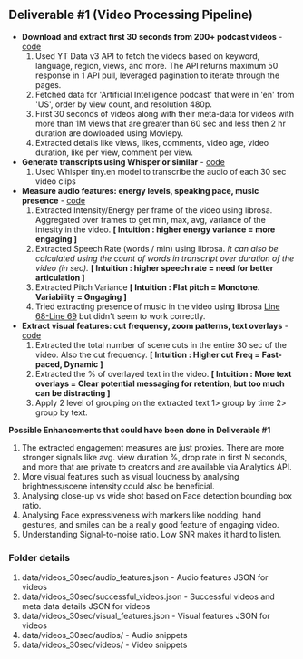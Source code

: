 
## Deliverable #1 (Video Processing Pipeline)
 - **Download and extract first 30 seconds from 200+ podcast videos** - [code](https://github.com/prakhar21/Hook-Pattern-Detection/blob/main/1_video_processing_pipeline/1_pull_yt_videos.py)
    1. Used YT Data v3 API to fetch the videos based on keyword, language, region, views, and more. The API returns maximum 50 response in 1 API pull, leveraged pagination to iterate through the pages.
    2. Fetched data for 'Artificial Intelligence podcast' that were in 'en' from 'US', order by view count, and resolution 480p.
    3. First 30 seconds of videos along with their meta-data for videos with more than 1M views that are greater than 60 sec and less then 2 hr duration are dowloaded using Moviepy.
    4. Extracted details like views, likes, comments, video age, video duration, like per view, comment per view.
 - **Generate transcripts using Whisper or similar** - [code](https://github.com/prakhar21/Hook-Pattern-Detection/blob/main/1_video_processing_pipeline/2_speech_to_text.py)
    1. Used Whisper tiny.en model to transcribe the audio of each 30 sec video clips
 - **Measure audio features: energy levels, speaking pace, music presence** - [code](https://github.com/prakhar21/Hook-Pattern-Detection/blob/main/1_video_processing_pipeline/3_audio_feature_extract.py)
    1. Extracted Intensity/Energy per frame of the video using librosa. Aggregated over frames to get min, max, avg, variance of the intesity in the video. **[ Intuition : higher energy variance = more engaging ]**
    2. Extracted Speech Rate (words / min) using librosa. *It can also be calculated using the count of words in transcript over duration of the video (in sec).* **[ Intuition : higher speech rate = need for better articulation ]**
    3. Extracted Pitch Variance **[ Intuition : Flat pitch = Monotone. Variability = Gngaging ]**
    4. Tried extracting presence of music in the video using librosa [Line 68-Line 69](https://github.com/prakhar21/Hook-Pattern-Detection/blob/main/1_video_processing_pipeline/3_audio_feature_extract.py#L68C13-L69C84) but didn't seem to work correctly.
 - **Extract visual features: cut frequency, zoom patterns, text overlays** - [code](https://github.com/prakhar21/Hook-Pattern-Detection/blob/main/1_video_processing_pipeline/4_visual_features_extract.py)
    1. Extracted the total number of scene cuts in the entire 30 sec of the video. Also the cut frequency. **[ Intuition : Higher cut Freq = Fast-paced, Dynamic ]**
    2. Extracted the % of overlayed text in the video. **[ Intuition : More text overlays = Clear potential messaging for retention, but too much can be distracting ]**
    3. Apply 2 level of grouping on the extracted text 1> group by time 2> group by text.

__Possible Enhancements that could have been done in Deliverable #1__
1. The extracted engagement measures are just proxies. There are more stronger signals like avg. view duration %, drop rate in first N seconds, and more that are private to creators and are available via Analytics API.
2. More visual features such as visual loudness by analysing brightness/scene intensity could also be beneficial.
3. Analysing close-up vs wide shot based on Face detection bounding box ratio.
4. Analysing Face expressiveness with markers like nodding, hand gestures, and smiles can be a really good feature of engaging video.
5. Understanding Signal-to-noise ratio. Low SNR makes it hard to listen.


### Folder details
1. data/videos_30sec/audio_features.json - Audio features JSON for videos
2. data/videos_30sec/successful_videos.json - Successful videos and meta data details JSON for videos
3. data/videos_30sec/visual_features.json - Visual features JSON for videos
4. data/videos_30sec/audios/ - Audio snippets
5. data/videos_30sec/videos/ - Video snippets
